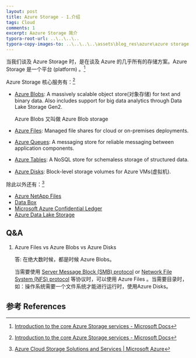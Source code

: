 ```yaml
---
layout: post 
title: Azure Storage - 1.介绍
tags: Cloud
comments: 1 
excerpt: Aazure Storage 简介
typora-root-url: ..\..\..\..
typora-copy-images-to: ..\..\..\..\assets\blog_res\azure\azure storage
---
```






当我们谈及 Azure Storage 时，是在谈及 Azure 的几乎所有的存储方案。Azure Storage 是一个平台 (platform) 。[^1]

Azure Storage 核心服务有：[^1]

- [Azure Blobs](https://docs.microsoft.com/en-us/azure/storage/blobs/storage-blobs-introduction): A massively scalable object store(对象存储) for text and binary data. Also includes support for big data analytics through Data Lake Storage Gen2.

  Azure Blobs 又叫做 Azure Blob storage

- [Azure Files](https://docs.microsoft.com/en-us/azure/storage/files/storage-files-introduction): Managed file shares for cloud or on-premises deployments.

- [Azure Queues](https://docs.microsoft.com/en-us/azure/storage/queues/storage-queues-introduction): A messaging store for reliable messaging between application components.

- [Azure Tables](https://docs.microsoft.com/en-us/azure/storage/tables/table-storage-overview): A NoSQL store for schemaless storage of structured data.

- [Azure Disks](https://docs.microsoft.com/en-us/azure/virtual-machines/managed-disks-overview): Block-level storage volumes for Azure VMs(虚拟机).

除此以外还有：[^2]

- [Azure NetApp Files](https://azure.microsoft.com/en-us/services/netapp/)
- [Data Box](https://azure.microsoft.com/en-us/services/databox/)
- [Microsoft Azure Confidential Ledger](https://azure.microsoft.com/en-us/services/azure-confidential-ledger/)
- [ Azure Data Lake Storage](https://azure.microsoft.com/en-us/services/storage/data-lake-storage/)

## Q&A

1. Azure Files vs Azure Blobs vs  Azure Disks

   答:  在绝大数时候，都是时候 Azure Blobs。

   当需要使用 [Server Message Block (SMB) protocol](https://docs.microsoft.com/en-us/windows/win32/fileio/microsoft-smb-protocol-and-cifs-protocol-overview) or [Network File System (NFS) protocol](https://en.wikipedia.org/wiki/Network_File_System) 等协议时，可以使用 Azure Files 。当需要目录时，如：操作系统需要一个文件系统才能进行运行时，使用Azure Disks。

## 参考 References

[^1]:  [Introduction to the core Azure Storage services - Microsoft Docs](https://docs.microsoft.com/en-us/azure/storage/common/storage-introduction)
[^2]: [Azure Cloud Storage Solutions and Services | Microsoft Azure](https://azure.microsoft.com/en-us/product-categories/storage/)